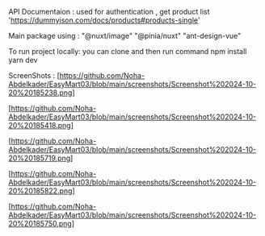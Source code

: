 API Documentaion :
used for authentication , get product list
'https://dummyjson.com/docs/products#products-single'


Main package using :
"@nuxt/image"
"@pinia/nuxt"
"ant-design-vue"

To run project locally:
you can clone and then run command
npm install 
yarn dev

ScreenShots :
[https://github.com/Noha-Abdelkader/EasyMart03/blob/main/screenshots/Screenshot%202024-10-20%20185238.png]

[https://github.com/Noha-Abdelkader/EasyMart03/blob/main/screenshots/Screenshot%202024-10-20%20185418.png]

[https://github.com/Noha-Abdelkader/EasyMart03/blob/main/screenshots/Screenshot%202024-10-20%20185719.png]

[https://github.com/Noha-Abdelkader/EasyMart03/blob/main/screenshots/Screenshot%202024-10-20%20185822.png]

[https://github.com/Noha-Abdelkader/EasyMart03/blob/main/screenshots/Screenshot%202024-10-20%20185750.png]

